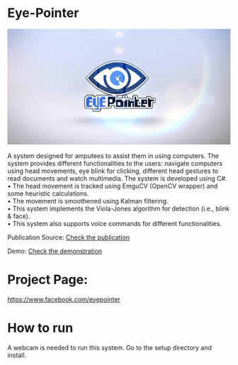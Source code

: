 # Eye-Pointer
![](image.jpg?raw=true)

A system designed for amputees to assist them in using computers. The system provides different functionalities to the users: navigate computers using head movements, eye blink for clicking, different head gestures to read documents and watch multimedia. The system is developed using C#.<br/> 
• The head movement is tracked using EmguCV (OpenCV wrapper) and some heuristic calculations.<br/>
• The movement is smoothened using Kalman filtering. <br/>
• This system implements the Viola-Jones algorithm for detection (i.e., blink & face).<br/>
• This system also supports voice commands for different functionalities.<br/>

Publication Source: [Check the publication](https://www.thinkmind.org/index.php?view=article&articleid=achi_2016_7_30_20308)

Demo: [Check the demonstration](https://www.youtube.com/watch?v=aoOTZhSQamU&feature=youtu.be)

# Project Page:
https://www.facebook.com/eyepointer

# How to run
A webcam is needed to run this system. Go to the setup directory and install. 


